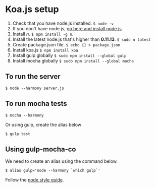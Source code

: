 # Koa.js setup

1. Check that you have node.js installed. `$ node -v`
2. If you don't have node.js, [go here and install node.js](http://nodejs.org/).
3. Install *n*. `$ npm install -g n`.
4. Install the latest node.js that's higher than **0.11.13**. `$ sudo n latest`
5. Create package.json file. `$ echo {} > package.json`
6. Install koa.js `$ npm install koa`
7. Install gulp globally `$ sudo npm install --global gulp`
8. Install mocha globally `$ sudo npm install --global mocha`

## To run the server

`$ node --harmony server.js`

## To run mocha tests

`$ mocha --harmony`

Or using gulp, create the alias below

`$ gulp test`

## Using gulp-mocha-co

We need to create an alias using the command below.

    $ alias gulp='node --harmony `which gulp`'

Follow the [node style guide](https://github.com/felixge/node-style-guide).
